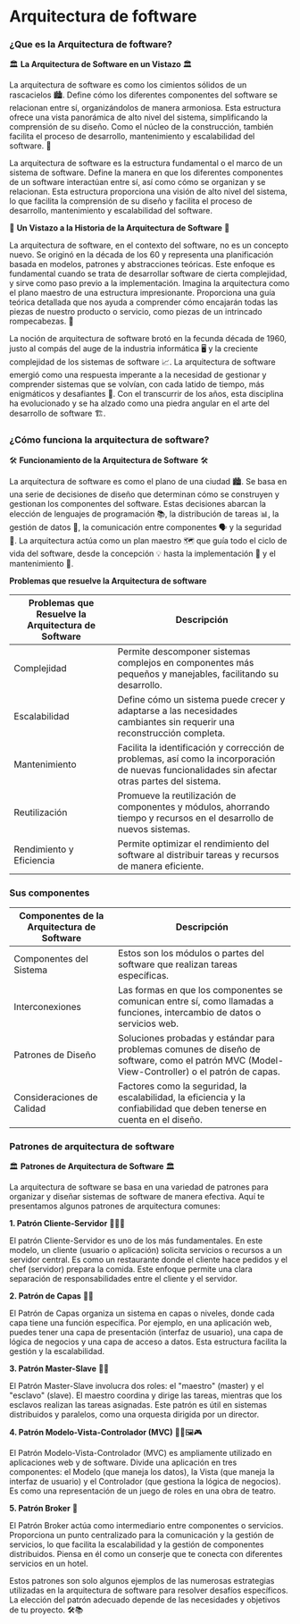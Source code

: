# Arquitectura de foftware

### ¿Que es la  Arquitectura de foftware?

🏛️ **La Arquitectura de Software en un Vistazo** 🏛️

La arquitectura de software es como los cimientos sólidos de un rascacielos 🏙️. 
Define cómo los diferentes componentes del software se relacionan entre sí, organizándolos de manera armoniosa. 
Esta estructura ofrece una vista panorámica de alto nivel del sistema, simplificando la comprensión de su diseño. 
Como el núcleo de la construcción, también facilita el proceso de desarrollo, mantenimiento y escalabilidad del software. 🚀

La arquitectura de software es la estructura fundamental o el marco de un sistema de software. 
Define la manera en que los diferentes componentes de un software interactúan entre sí, así como cómo se organizan y se relacionan.
Esta estructura proporciona una visión de alto nivel del sistema, lo que facilita la comprensión de su diseño y facilita el proceso de desarrollo, mantenimiento y escalabilidad del software.

📜 **Un Vistazo a la Historia de la Arquitectura de Software** 📜

La arquitectura de software, en el contexto del software, no es un concepto nuevo. Se originó en la década de los 60 y representa una planificación basada en modelos, patrones y abstracciones teóricas. Este enfoque es fundamental cuando se trata de desarrollar software de cierta complejidad, y sirve como paso previo a la implementación. Imagina la arquitectura como el plano maestro de una estructura impresionante. Proporciona una guía teórica detallada que nos ayuda a comprender cómo encajarán todas las piezas de nuestro producto o servicio, como piezas de un intrincado rompecabezas. 🌟

La noción de arquitectura de software brotó en la fecunda década de 1960, justo al compás del auge de la industria informática 🖥️ y la creciente complejidad de los sistemas de software 📈. La arquitectura de software emergió como una respuesta imperante a la necesidad de gestionar y comprender sistemas que se volvían, con cada latido de tiempo, más enigmáticos y desafiantes 🧩. Con el transcurrir de los años, esta disciplina ha evolucionado y se ha alzado como una piedra angular en el arte del desarrollo de software 🏗️.


### ¿Cómo funciona la arquitectura de software?

🛠️ **Funcionamiento de la Arquitectura de Software** 🛠️

La arquitectura de software es como el plano de una ciudad 🏙️. Se basa en una serie de decisiones de diseño que determinan cómo se construyen y gestionan los componentes del software. Estas decisiones abarcan la elección de lenguajes de programación 📚, la distribución de tareas 📊, la gestión de datos 📂, la comunicación entre componentes 🗣️ y la seguridad 🔐. La arquitectura actúa como un plan maestro 🗺️ que guía todo el ciclo de vida del software, desde la concepción 💡 hasta la implementación 🚀 y el mantenimiento 🧰.

**Problemas que resuelve la Arquitectura de software**

| Problemas que Resuelve la Arquitectura de Software | Descripción                                                                                                                                     |
| -------------------------------------------------- | ----------------------------------------------------------------------------------------------------------------------------------------------- |
| Complejidad                                        | Permite descomponer sistemas complejos en componentes más pequeños y manejables, facilitando su desarrollo.                                     |
| Escalabilidad                                      | Define cómo un sistema puede crecer y adaptarse a las necesidades cambiantes sin requerir una reconstrucción completa.                          |
| Mantenimiento                                      | Facilita la identificación y corrección de problemas, así como la incorporación de nuevas funcionalidades sin afectar otras partes del sistema. |
| Reutilización                                      | Promueve la reutilización de componentes y módulos, ahorrando tiempo y recursos en el desarrollo de nuevos sistemas.                            |
| Rendimiento y Eficiencia                           | Permite optimizar el rendimiento del software al distribuir tareas y recursos de manera eficiente.                                              |

### Sus componentes

| Componentes de la Arquitectura de Software | Descripción                                                                                                                                   |
| ------------------------------------------ | --------------------------------------------------------------------------------------------------------------------------------------------- |
| Componentes del Sistema                    | Estos son los módulos o partes del software que realizan tareas específicas.                                                                  |
| Interconexiones                            | Las formas en que los componentes se comunican entre sí, como llamadas a funciones, intercambio de datos o servicios web.                     |
| Patrones de Diseño                         | Soluciones probadas y estándar para problemas comunes de diseño de software, como el patrón MVC (Model-View-Controller) o el patrón de capas. |
| Consideraciones de Calidad                 | Factores como la seguridad, la escalabilidad, la eficiencia y la confiabilidad que deben tenerse en cuenta en el diseño.                      |




### Patrones de arquitectura de software

🏛️ **Patrones de Arquitectura de Software** 🏛️

La arquitectura de software se basa en una variedad de patrones para organizar y diseñar sistemas de software de manera efectiva. Aquí te presentamos algunos patrones de arquitectura comunes:

**1. Patrón Cliente-Servidor** 🤵🏻🤖

El patrón Cliente-Servidor es uno de los más fundamentales. En este modelo, un cliente (usuario o aplicación) solicita servicios o recursos a un servidor central. Es como un restaurante donde el cliente hace pedidos y el chef (servidor) prepara la comida. Este enfoque permite una clara separación de responsabilidades entre el cliente y el servidor.

**2. Patrón de Capas** 🍰🍰

El Patrón de Capas organiza un sistema en capas o niveles, donde cada capa tiene una función específica. Por ejemplo, en una aplicación web, puedes tener una capa de presentación (interfaz de usuario), una capa de lógica de negocios y una capa de acceso a datos. Esta estructura facilita la gestión y la escalabilidad.

**3. Patrón Master-Slave** 🎩🤵

El Patrón Master-Slave involucra dos roles: el "maestro" (master) y el "esclavo" (slave). El maestro coordina y dirige las tareas, mientras que los esclavos realizan las tareas asignadas. Este patrón es útil en sistemas distribuidos y paralelos, como una orquesta dirigida por un director.

**4. Patrón Modelo-Vista-Controlador (MVC)** 👩‍💼🖼️🎮

El Patrón Modelo-Vista-Controlador (MVC) es ampliamente utilizado en aplicaciones web y de software. Divide una aplicación en tres componentes: el Modelo (que maneja los datos), la Vista (que maneja la interfaz de usuario) y el Controlador (que gestiona la lógica de negocios). Es como una representación de un juego de roles en una obra de teatro.

**5. Patrón Broker** 🤝

El Patrón Broker actúa como intermediario entre componentes o servicios. Proporciona un punto centralizado para la comunicación y la gestión de servicios, lo que facilita la escalabilidad y la gestión de componentes distribuidos. Piensa en él como un conserje que te conecta con diferentes servicios en un hotel.

Estos patrones son solo algunos ejemplos de las numerosas estrategias utilizadas en la arquitectura de software para resolver desafíos específicos. La elección del patrón adecuado depende de las necesidades y objetivos de tu proyecto. 🛠️📚

